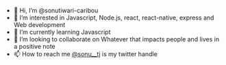 - 👋 Hi, I’m @sonutiwari-caribou
- 👀 I’m interested in Javascript, Node.js, react, react-native, express and Web development
- 🌱 I’m currently learning Javascript
- 💞️ I’m looking to collaborate on Whatever that impacts people and lives in a positive note
- 📫 How to reach me [@sonu__tj](https://twitter.com/sonu__tj) is my twitter handle

<!---
sonutiwari-caribou/sonutiwari-caribou is a ✨ special ✨ repository because its `README.md` (this file) appears on your GitHub profile.
You can click the Preview link to take a look at your changes.
--->
